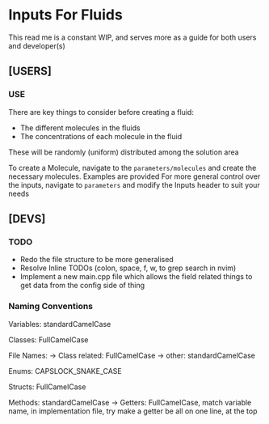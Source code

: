 # Inputs For Fluids
This read me is a constant WIP, and serves more as a guide for both users and developer(s)

## [USERS] 
### USE 
There are key things to consider before creating a fluid:
- The different molecules in the fluids
- The concentrations of each molecule in the fluid

These will be randomly (uniform) distributed among the solution area

To create a Molecule, navigate to the `parameters/molecules` and create the necessary molecules. Examples are provided 
For more general control over the inputs, navigate to `parameters` and modify the Inputs header to suit your needs

## [DEVS] 
### TODO
- Redo the file structure to be more generalised
- Resolve Inline TODOs (colon, space, f, w, to grep search in nvim)
- Implement a new main.cpp file which allows the field related things to get data from the config side of thing

### Naming Conventions

Variables: standardCamelCase

Classes: FullCamelCase

File Names: 
    -> Class related: FullCamelCase
    -> other: standardCamelCase

Enums: CAPSLOCK_SNAKE_CASE

Structs: FullCamelCase

Methods: standardCamelCase
    -> Getters: FullCamelCase, match variable name, in implementation file, try make a getter be all on one line, at the top
